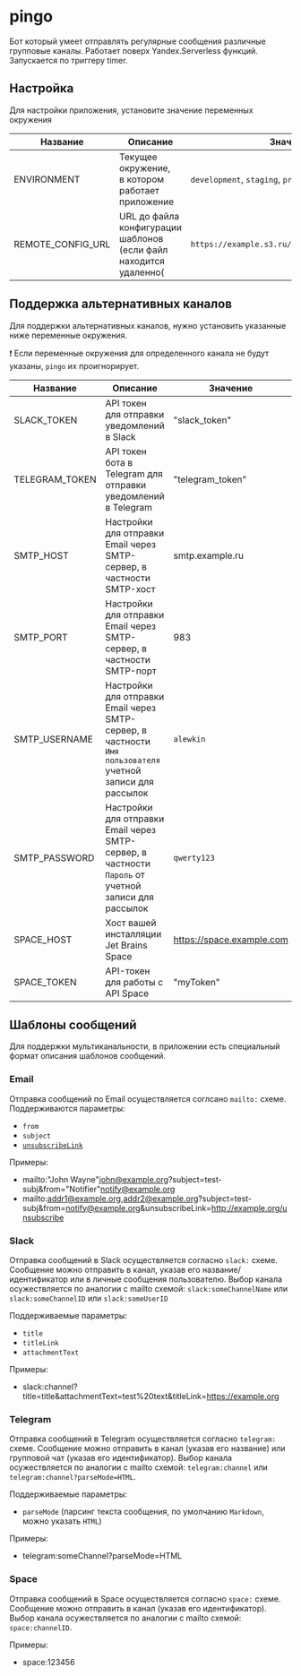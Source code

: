 # pingo
Бот который умеет отправлять регулярные сообщения различные групповые каналы. Работает поверх Yandex.Serverless функций. Запускается по триггеру timer.

## Настройка
Для настройки приложения, установите значение переменных окружения

|Название | Описание                                                          | Значение                                       |
|---------|-------------------------------------------------------------------|------------------------------------------------|
|ENVIRONMENT| Текущее окружение, <br/>в котором работает приложение             | `development`, `staging`, `production`         |
|REMOTE_CONFIG_URL| URL до файла конфигурации шаблонов (если файл находится удаленно( | `https://example.s3.ru/configs/templates.yaml` |


## Поддержка альтернативных каналов

Для поддержки альтернативных каналов, нужно установить указанные ниже переменные окружения. 

❗️ Если переменные окружения для определенного канала не будут указаны, `pingo` их проигнорирует.

| Название            | Описание                                                                                                   | Значение         |
|---------------------|------------------------------------------------------------------------------------------------------------|------------------|
| SLACK_TOKEN         | API токен для отправки уведомлений в Slack                                                                 | "slack_token"    |
| TELEGRAM_TOKEN      | API токен бота в Telegram для отправки уведомлений в Telegram                                              | "telegram_token" |
| SMTP_HOST           | Настройки для отправки Email через SMTP-сервер, в частности SMTP-хост                                      | smtp.example.ru  |
| SMTP_PORT           | Настройки для отправки Email через SMTP-сервер, в частности SMTP-порт                                      | 983              |
| SMTP_USERNAME       | Настройки для отправки Email через SMTP-сервер, в частности `Имя пользователя` учетной записи для рассылок | `alewkin`        |
| SMTP_PASSWORD       | Настройки для отправки Email через SMTP-сервер, в частности `Пароль` от учетной записи для рассылок        | `qwerty123`        |
| SPACE_HOST          | Хост вашей инсталляции Jet Brains Space                                                                                                                                                           | https://space.example.com      |
| SPACE_TOKEN         | API-токен для работы с API Space 	                                                                                                                                                                | "myToken" 	                     |

## Шаблоны сообщений
Для поддержки мультиканальности, в приложении есть специальный формат описания шаблонов сообщений.

### Email
Отправка сообщений по Email осуществляется соглсано `mailto:` схеме. Поддерживаются параметры:
 * `from`
 * `subject`
 * [`unsubscribeLink`](https://support.google.com/mail/answer/81126)

Примеры:
 * mailto:"John Wayne"<john@example.org>?subject=test-subj&from="Notifier"<notify@example.org>
 * mailto:addr1@example.org,addr2@example.org?subject=test-subj&from=notify@example.org&unsubscribeLink=http://example.org/unsubscribe

### Slack
Отправка сообщений в Slack осуществляется согласно `slack:` схеме. Сообщение можно отправить в канал, указав его название/идентификатор или в личные сообщения пользователю.
Выбор канала осужествляется по аналогии с mailto схемой: `slack:someChannelName` или `slack:someChannelID` или `slack:someUserID`

Поддерживаемые параметры:
 * `title`
 * `titleLink`
 * `attachmentText`
 
Примеры:
 * slack:channel?title=title&attachmentText=test%20text&titleLink=https://example.org

### Telegram
Отправка сообщений в Telegram осуществляется согласно `telegram:` схеме. 
Сообщение можно отправить в канал (указав его название) или групповой чат (указав его идентификатор).
Выбор канала осужествляется по аналогии с mailto схемой: `telegram:channel` или `telegram:channel?parseMode=HTML`.

Поддерживаемые параметры:
* `parseMode` (парсинг текста сообщения, по умолчанию `Markdown`, можно указать `HTML`)
  
Примеры:
* telegram:someChannel?parseMode=HTML


### Space
Отправка сообщений в Space осуществляется согласно `space:` схеме. Сообщение можно отправить в канал (указав его идентификатор). 
Выбор канала осужествляется по аналогии с mailto схемой: `space:channelID`.

Примеры:
* space:123456